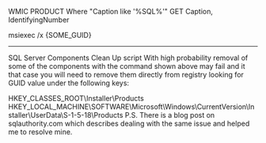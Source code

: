 WMIC PRODUCT Where "Caption like '%SQL%'" GET Caption, IdentifyingNumber


msiexec /x {SOME_GUID}

---------------------------------------------------------------------------
SQL Server Components Clean Up script
With high probability removal of some of the components with the command shown above may fail and it that case you will need to remove them directly from registry looking for GUID value under the following keys:

HKEY_CLASSES_ROOT\Installer\Products\
HKEY_LOCAL_MACHINE\SOFTWARE\Microsoft\Windows\CurrentVersion\Installer\UserData\S-1-5-18\Products
P.S. There is a blog post on sqlauthority.com which describes dealing with the same issue and helped me to resolve mine.
